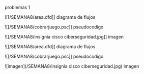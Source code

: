 problemas 1
[](LOGICA-DE-PROGRAMACION/SEMANA8/area.dfd)


![[/SEMANA8/area.dfd]] diagrama de flujos

![[/SEMANA8/cobrarjuego.psc]] pseudocodigo

![[/SEMANA8/insignia cisco ciberseguridad.jpg]] imagen


![[/SEMANA8/area.dfd]] diagrama de flujos

![[/SEMANA8/cobrarjuego.psc]] pseudocodigo

![imagen](/SEMANA8/insignia cisco ciberseguridad.jpg) imagen
